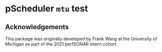 # pScheduler `mtu` test

## Acknowledgements

This package was originally developed by Frank Wang at the University
of Michigan as part of the 2021 perfSONAR intern cohort.
